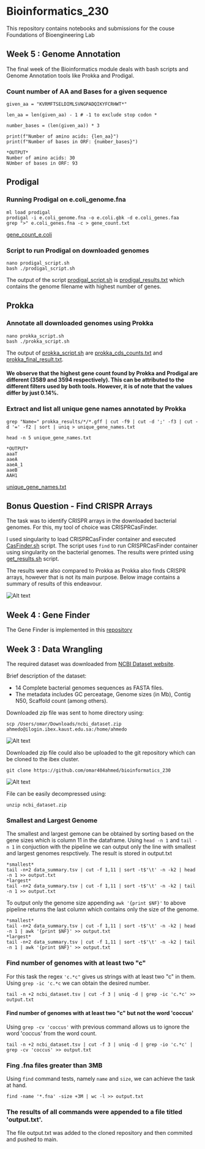 # Bioinformatics_230
This repository contains notebooks and submissions for the couse Foundations of Bioengineering Lab

## Week 5 : Genome Annotation

The final week of the Bioinformatics module deals with bash scripts and Genome Annotation tools like Prokka and Prodigal.

### Count number of AA and Bases for a given sequence

```
given_aa = "KVRMFTSELDIMLSVNGPADQIKYFCRHWT*"

len_aa = len(given_aa) - 1 # -1 to exclude stop codon *

number_bases = (len(given_aa)) * 3

print(f"Number of amino acids: {len_aa}")
print(f"Number of bases in ORF: {number_bases}")

*OUTPUT*
Number of amino acids: 30
NUmber of bases in ORF: 93
```

## Prodigal
### Running Prodigal on e.coli_genome.fna

```
ml load prodigal
prodigal -i e.coli_genome.fna -o e.coli.gbk -d e.coli_genes.faa
grep ">" e.coli_genes.fna -c > gene_count.txt
```
[gene_count_e.coli](gene_count.txt)

### Script to run Prodigal on downloaded genomes

```
nano prodigal_script.sh
bash ./prodigal_script.sh
```
The output of the script [prodigal_script.sh](prodigal_script.sh) is [prodigal_results.txt](prodigal_results.txt) which contains the genome filename with highest number of genes.


## Prokka

### Annotate all downloaded genomes using Prokka

```
nano prokka_script.sh
bash ./prokka_script.sh
```
The output of [prokka_script.sh](prokka_script.sh) are [prokka_cds_counts.txt](prokka_cds_counts.txt) and [prokka_final_result.txt](prokka_final_result.txt).


#### We observe that the highest gene count found by Prokka and Prodigal are different (3589 and 3594 respectively). This can be attributed to the different filters used by both tools. However, it is of note that the values differ by just 0.14%.


### Extract and list all unique gene names annotated by Prokka

```
grep "Name=" prokka_results/*/*.gff | cut -f9 | cut -d ';' -f3 | cut -d '=' -f2 | sort | uniq > unique_gene_names.txt
```

```
head -n 5 unique_gene_names.txt

*OUTPUT*
aaaT
aaeA
aaeA_1
aaeB
AAH1
```
[unique_gene_names.txt](unique_gene_names.txt)


## Bonus Question - Find CRISPR Arrays

The task was to identify CRISPR arrays in the downloaded bacterial genomes. For this, my tool of choice was CRISPRCasFinder.

I used singularity to load CRISPRCasFinder container and executed [CasFinder.sh](CasFinder.sh) script. The script uses ```find``` to run CRISPRCasFinder container using singularity on the bacterial genomes. The results were printed using [get_results.sh](get_results.sh) script.

The results were also compared to Prokka as Prokka also finds CRISPR arrays, however that is not its main purpose. Below image contains a summary of results of this endeavour.

![Alt text](/Screenshots/bonus.png?raw=true)






## Week 4 : Gene Finder
The Gene Finder is implemented in this [repository](https://github.com/omar404ahmed/gene_finder)


## Week 3 : Data Wrangling

The required dataset was downloaded from [NCBI Dataset website](https://www.ncbi.nlm.nih.gov/datasets/genome/?taxon=2&assembly_level=3:3&release_year=1980:2001).

Brief description of the dataset:
* 14 Complete bacterial genomes sequences as FASTA files.
* The metadata includes GC perceatage, Genome sizes (in Mb), Contig N50, Scaffold count (among others).

Downloaded zip file was sent to home directory using:

```
scp /Users/omar/Downloads/ncbi_dataset.zip ahmedo@ilogin.ibex.kaust.edu.sa:/home/ahmedo
```

![Alt text](/Screenshots/send.png?raw=true)


Downloaded zip file could also be uploaded to the git repository which can be cloned to the ibex cluster.

```
git clone https://github.com/omar404ahmed/bioinformatics_230
```

<!--- image 1 here--->
![Alt text](/Screenshots/Clone.png?raw=true)


File can be easily decompressed using:

```
unzip ncbi_dataset.zip
```



### Smallest and Largest Genome

The smallest and largest gemone can be obtained by sorting based on the gene sizes which is column 11 in the dataframe. Using ```head -n 1``` and ```tail -n 1``` in conjuction with the pipeline we can output only the line with smallest and largest genomes respctively. The result is stored in output.txt

```
*smallest*
tail -n+2 data_summary.tsv | cut -f 1,11 | sort -t$'\t' -n -k2 | head -n 1 >> output.txt
*largest*
tail -n+2 data_summary.tsv | cut -f 1,11 | sort -t$'\t' -n -k2 | tail -n 1 >> output.txt
```


To output only the genome size appending ```awk '{print $NF}'``` to above pipeline returns the last column which contains only the size of the genome.

```
*smallest*
tail -n+2 data_summary.tsv | cut -f 1,11 | sort -t$'\t' -n -k2 | head -n 1 | awk '{print $NF}' >> output.txt
*largest*
tail -n+2 data_summary.tsv | cut -f 1,11 | sort -t$'\t' -n -k2 | tail -n 1 | awk '{print $NF}' >> output.txt
```

### Find number of genomes with at least two "c"

For this task the regex ```'c.*c"``` gives us strings with at least two "c" in them. Using ```grep -ic 'c.*c``` we can obtain the desired number.

```tail -n +2 ncbi_dataset.tsv | cut -f 3 | uniq -d | grep -ic 'c.*c' >> output.txt```


#### Find number of genomes with at least two "c" but not the word 'coccus'

Using ```grep -cv 'coccus'``` with previous command allows us to ignore the word 'coccus' from the word count.

```tail -n +2 ncbi_dataset.tsv | cut -f 3 | uniq -d | grep -io 'c.*c' | grep -cv 'coccus' >> output.txt```


### Fing .fna files greater than 3MB

Using ```find``` command tests, namely ```name``` and ```size```, we can achieve the task at hand.

```find -name '*.fna' -size +3M | wc -l >> output.txt```


### The results of all commands were appended to a file titled 'output.txt'.

The file output.txt was added to the cloned repository and then commited and pushed to main.
